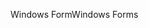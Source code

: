 <span data-ttu-id="68220-101">Windows Form</span><span class="sxs-lookup"><span data-stu-id="68220-101">Windows Forms</span></span>